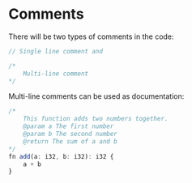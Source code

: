 # Comments

There will be two types of comments in the code:

```ts
// Single line comment and

/*
    Multi-line comment
*/
```

Multi-line comments can be used as documentation:

```ts
/*
    This function adds two numbers together.
    @param a The first number
    @param b The second number
    @return The sum of a and b
*/
fn add(a: i32, b: i32): i32 {
    a + b
}
```
